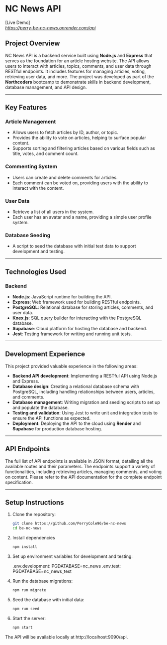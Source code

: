 # NC News API

[Live Demo]  
*https://perry-be-nc-news.onrender.com/api*

## **Project Overview**

NC News API is a backend service built using **Node.js** and **Express** that serves as the foundation for an article hosting website. The API allows users to interact with articles, topics, comments, and user data through RESTful endpoints. It includes features for managing articles, voting, retrieving user data, and more. The project was developed as part of the **Northcoders** bootcamp to demonstrate skills in backend development, database management, and API design.

---

## **Key Features**

### **Article Management**
- Allows users to fetch articles by ID, author, or topic.
- Provides the ability to vote on articles, helping to surface popular content.
- Supports sorting and filtering articles based on various fields such as title, votes, and comment count.

### **Commenting System**
- Users can create and delete comments for articles.
- Each comment can be voted on, providing users with the ability to interact with the content.

### **User Data**
- Retrieve a list of all users in the system.
- Each user has an avatar and a name, providing a simple user profile system.

### **Database Seeding**
- A script to seed the database with initial test data to support development and testing.

---

## **Technologies Used**

### **Backend**
- **Node.js**: JavaScript runtime for building the API.
- **Express**: Web framework used for building RESTful endpoints.
- **PostgreSQL**: Relational database for storing articles, comments, and user data.
- **Knex.js**: SQL query builder for interacting with the PostgreSQL database.
- **Supabase**: Cloud platform for hosting the database and backend.
- **Jest**: Testing framework for writing and running unit tests.

---

## **Development Experience**

This project provided valuable experience in the following areas:

- **Backend API development**: Implementing a RESTful API using Node.js and Express.
- **Database design**: Creating a relational database schema with PostgreSQL, including handling relationships between users, articles, and comments.
- **Database management**: Writing migration and seeding scripts to set up and populate the database.
- **Testing and validation**: Using Jest to write unit and integration tests to ensure the API functions as expected.
- **Deployment**: Deploying the API to the cloud using **Render** and **Supabase** for production database hosting.

---

## **API Endpoints**

The full list of API endpoints is available in JSON format, detailing all the available routes and their parameters. The endpoints support a variety of functionalities, including retrieving articles, managing comments, and voting on content. Please refer to the API documentation for the complete endpoint specification.

---

## **Setup Instructions**

1. Clone the repository:
   ```bash
   git clone https://github.com/PerryCole96/be-nc-news
   cd be-nc-news
   
2. Install dependencies
   ```bash
   npm install
   
3. Set up environment variables for development and testing:

   .env.development: PGDATABASE=nc_news
   .env.test: PGDATABASE=nc_news_test

4. Run the database migrations:
   ```bash
   npm run migrate

5. Seed the database with initial data:
   ```bash
   npm run seed

6. Start the server:
   ```bash
   npm start

The API will be available locally at http://localhost:9090/api.
